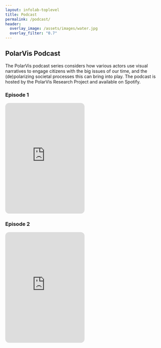 ```yaml
---
layout: infolab-toplevel
title: Podcast
permalink: /podcast/
header:
  overlay_image: /assets/images/water.jpg
  overlay_filter: "0.7"
---
```


## PolarVis Podcast 

The PolarVis podcast series considers how various actors use visual narratives to engage citizens with the big issues of our time, and the (de)polarizing societal processes this can bring into play. The podcast is hosted by the PolarVis Research Project and available on Spotify. 

### Episode 1 
<iframe style="border-radius:12px" src="https://open.spotify.com/embed/episode/5Ro86IdaHfaFylzCJQFKqQ?utm_source=generator" width="50%" height="352" frameBorder="0" allowfullscreen="" allow="autoplay; clipboard-write; encrypted-media; fullscreen; picture-in-picture" loading="lazy"></iframe>

### Episode 2
<iframe style="border-radius:12px" src="https://open.spotify.com/embed/episode/3mi8fWsFo9SX0m9Mp9IHel?utm_source=generator" width="50%" height="352" frameBorder="0" allowfullscreen="" allow="autoplay; clipboard-write; encrypted-media; fullscreen; picture-in-picture" loading="lazy"></iframe>

